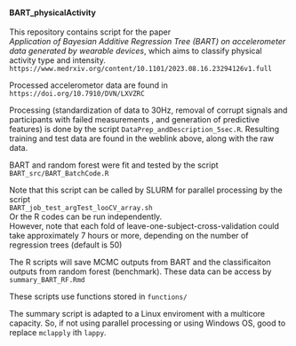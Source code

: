#### BART_physicalActivity

This repository contains script for the paper    
_Application of Bayesian Additive Regression Tree (BART) on accelerometer data generated by wearable devices_, which aims to classify physical activity type and intensity.      
`https://www.medrxiv.org/content/10.1101/2023.08.16.23294126v1.full`

Processed accelerometor data are found in   
  `https://doi.org/10.7910/DVN/LXVZRC`
  
Processing (standardization of data to 30Hz, removal of corrupt signals and participants with failed measurements , and generation of predictive features) is done by the script `DataPrep_andDescription_5sec.R`. 
Resulting training and test data are found in the weblink above, along with the raw data. 

BART and random forest were fit and tested by the script   
`BART_src/BART_BatchCode.R`   

Note that this script can be called by SLURM for parallel processing by the script    
`BART_job_test_argTest_looCV_array.sh`   
Or the R codes can be run independently.   
However, note that each fold of leave-one-subject-cross-validation could take approximately 7 hours or more, depending on the number of regression trees (default is 50)

The R scripts will save MCMC outputs from BART and the classificaiton outputs from random forest (benchmark). These data can be access by 
`summary_BART_RF.Rmd`  
  
These scripts use functions stored in `functions/`     

The summary script is adapted to a Linux enviroment with a multicore capacity. So, if not using parallel processing or using Windows OS, good to replace `mclapply` ith `lappy`.  






